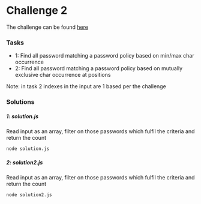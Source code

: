 # Challenge 2

The challenge can be found [here][1]

### Tasks

- 1: Find all password matching a password policy based on min/max char occurrence
- 2: Find all password matching a password policy based on mutually exclusive char occurrence at positions

Note: in task 2 indexes in the input are 1 based per the challenge

### Solutions

##### 1: solution.js

Read input as an array, filter on those passwords which fulfil the criteria and return the count
```bash
node solution.js
```

##### 2: solution2.js

Read input as an array, filter on those passwords which fulfil the criteria and return the count
```bash
node solution2.js
```

[1]: <https://adventofcode.com/2020/day/2> "Advent of Code day 2 challenge"
